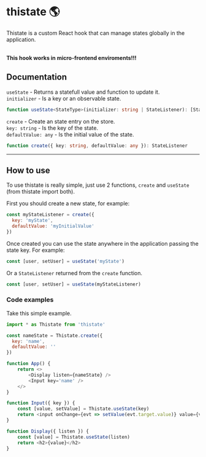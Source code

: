 # thistate :earth_americas:
Thistate is a custom React hook that can manage states globally in the application.
<br/><br/>

**This hook works in micro-frontend enviroments!!!**

## Documentation

`useState` - Returns a statefull value and function to update it.<br/>
`initializer` - Is a key or an observable state.

```typescript
function useState<StateType>(initializer: string | StateListener): [StateType, SetStateFunction]
```

`create` - Create an state entry on the store.<br/>
`key: string` - Is the key of the state.<br/>
`defaultValue: any` - Is the initial value of the state.<br/>

```typescript
function create({ key: string, defaultValue: any }): StateListener
```
***
## How to use

To use thistate is really simple, just use 2 functions, `create` and `useState` (from thistate import both).

First you should create a new state, for example:

```javascript
const myStateListener = create({
  key: 'myState',
  defaultValue: 'myInitialValue'
})
```

Once created you can use the state anywhere in the application passing the state key. For example:

```javascript
const [user, setUser] = useState('myState')
```

Or a `StateListener` returned from the `create` function.

```javascript
const [user, setUser] = useState(myStateListener)
```

### Code examples

Take this simple example.

```javascript
import * as Thistate from 'thistate'

const nameState = Thistate.create({
  key: 'name',
  defaultValue: ''
})

function App() {
	return <>
		<Display listen={nameState} />
		<Input key='name' />
	</>
}

function Input({ key }) {
	const [value, setValue] = Thistate.useState(key)
	return <input onChange={evt => setValue(evt.target.value)} value={value} />
}

function Display({ listen }) {
	const [value] = Thistate.useState(listen)
	return <h2>{value}</h2>
}
```